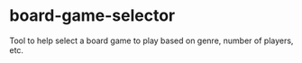 # board-game-selector
Tool to help select a board game to play based on genre, number of players, etc. 
